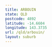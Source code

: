 ```yaml
---
title: ARBOUIN
state: QLD
postcode: 4892
latitude: -14.6604
longitude: 143.3735
url: /qld/arbouin/
layout: suburb
---
```

